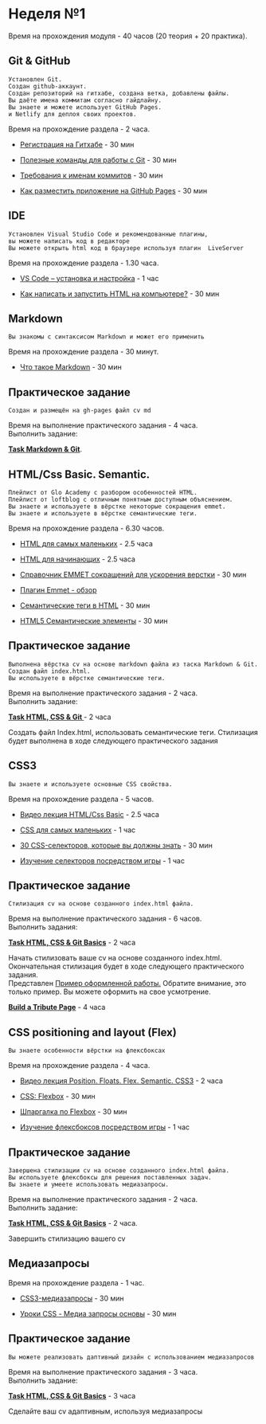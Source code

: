 # Неделя №1

<aside class="notice">
Время на прохождения модуля - 40 часов (20 теория + 20 практика).
</aside>

## Git & GitHub

```Result
Установлен Git.
Создан github-аккаунт.
Создан репозиторий на гитхабе, создана ветка, добавлены файлы.
Вы даёте имена коммитам согласно гайдлайну.
Вы знаете и можете использует GitHub Pages.
и Netlify для деплоя своих проектов.
```

<aside class="notice">
Время на прохождение раздела - 2 часа.
</aside>

* [Регистрация на Гитхабе](https://htmlacademy.ru/blog/boost/tools/register-on-github-work-with-console) - 30 мин

* [Полезные команды для работы с Git](https://htmlacademy.ru/blog/boost/tools/register-on-github-work-with-console) - 30 мин

* [Требования к именам коммитов](https://htmlacademy.ru/blog/boost/tools/useful-commands-for-working-with-git) - 30 мин

* [Как разместить приложение на  GitHub Pages](https://github.com/rolling-scopes-school/tasks/blob/master/tasks/stage-0/create-github-pages.md) - 30 мин

## IDE

```Result
Установлен Visual Studio Code и рекомендованные плагины,
вы можете написать код в редакторе
Вы можете открыть html код в браузере используя плагин  LiveServer
```

<aside class="notice">
Время на прохождение раздела - 1.30 часа.
</aside>

* [VS Code – установка и настройка](https://youtu.be/5M6RL3MAGJU) - 1 час

* [Как написать и запустить HTML на компьютере?](https://htmlacademy.ru/blog/education/all/how-to-run-html) - 30 мин

## Markdown

```Result
Вы знакомы с синтаксисом Markdown и может его применить
```

<aside class="notice">
Время на прохождение раздела - 30 минут.
</aside>

* [Что такое Markdown](https://github.com/rolling-scopes-school/tasks/blob/master/tasks/git-markdown.md) - 30 мин

## Практическое задание

```Result
Создан и размещён на gh-pages файл cv md
```

<aside class="notice">
Время на выполнение практического задания - 4 часа.
</aside>

<aside class="success">
    Выполнить задание:
    <p class="task-link"><b><a href="https://github.com/rolling-scopes-school/tasks/blob/master/tasks/git-markdown.md" target="_blank">Task Markdown & Git</a></b>.</p>
</aside>

## HTML/Css Basic. Semantic.

```Result
Плейлист от Glo Academy с разбором особенностей HTML.
Плейлист от loftblog с отличным понятным доступным объяснением.
Вы знаете и используете в вёрстке некоторые сокращения emmet.
Вы знаете и используете в вёрстке семантические теги.
```

<aside class="notice">
Время на прохождение раздела - 6.30 часов.
</aside>

* [HTML для самых маленьких](https://www.youtube.com/playlist?list=PLY4rE9dstrJyeZlPWoKJr1xKVVnG4w-Hc) - 2.5 часа

* [HTML для начинающих](https://webdesign-master.ru/blog/html-css/2.html) - 2.5 часа

* [Справочник EMMET сокращений для ускорения верстки](https://www.youtube.com/playlist?list=PLY4rE9dstrJyeZlPWoKJr1xKVVnG4w-Hc) - 30 мин

* [Плагин Emmet - обзор](https://www.youtube.com/watch?v=bQRmGxhARhc)

* [Семантические теги в HTML](https://www.youtube.com/watch?v=bQRmGxhARhc) - 30 мин

* [HTML5 Семантические элементы](https://html5css.ru/html/html5_semantic_elements.php) - 30 мин

## Практическое задание

```Result
Выполнена вёрстка cv на основе markdown файла из таска Markdown & Git.
Создан файл index.html. 
Вы используете в вёрстке семантические теги.
```

<aside class="notice">
Время на выполнение практического задания - 2 часа.
</aside>

<aside class="success">
    Выполнить задание:
    <p class="task-link"><b><a href="https://github.com/rolling-scopes-school/tasks/blob/master/tasks/codejam-cv.md" target="_blank">Task HTML, CSS & Git </a></b> - 2 часа</p>
    <p class="task-note">Создать файл Index.html, использовать семантические теги. 
    Стилизация будет выполнена в ходе следующего практического задания</p>
</aside>

## CSS3

```Result
Вы знаете и используете основные CSS свойства.
```

<aside class="notice">
Время на прохождение раздела - 5 часов.
</aside>

* [Видео лекция HTML/Css Basic](https://www.youtube.com/watch?v=xdBTX4RMoBE&list=PLe--kalBDwji8WXKVjhON39X4v_Uj6T_R&index=2) - 2.5 часа

* [CSS для самых маленьких](https://www.youtube.com/playlist?list=PL3LQJkGQtzc6_KA1AZy9O6kVWwX1hoaTn) - 1 час

* [30 CSS-селекторов, которые вы должны знать](https://www.youtube.com/playlist?list=PL3LQJkGQtzc6_KA1AZy9O6kVWwX1hoaTn) - 30 мин

* [Изучение селекторов посредством игры](https://flukeout.github.io/) - 1 час

## Практическое задание

```Result
Стилизация cv на основе созданного index.html файла.
```

<aside class="notice">
Время на выполнение практического задания - 6 часов.
</aside>

<aside class="success">
    Выполнить задания:
    <p class="task-link"><b><a href="https://github.com/rolling-scopes-school/tasks/blob/master/tasks/codejam-cv.md" target="_blank">Task HTML, CSS & Git Basics</a></b>  - 2 часа</p>
    <p class="task-note">Начать стилизовать ваше cv на основе созданного index.html. 
    Окончательная стилизация будет в ходе следующего практического задания.
    <br> 
    Представлен <a href="https://drive.google.com/file/d/1GOT8bp6g_UAJ5iOX3orj1W0NDa5wDwvw/view" target="_blank">Пример оформленной работы.</a> Обратите внимание, это только пример. Вы можете оформить на свое усмотрение.</p>
    <p class="task-link"><b><a href="https://www.freecodecamp.org/learn/responsive-web-design/responsive-web-design-projects/build-a-tribute-page" target="_blank">Build a Tribute Page</a></b>  - 4 часа</p>
</aside>

## CSS positioning and layout (Flex)

```Result
Вы знаете особенности вёрстки на флексбоксах
```

<aside class="notice">
Время на прохождение раздела - 4 часа.
</aside>

* [Видео лекция Position. Floats. Flex. Semantic. CSS3](https://www.evernote.com/shard/s368/client/snv?noteGuid=4346cdea-9386-4738-bfff-f9faafc05e94&noteKey=fb6ec76312f7111b&sn=https%3A%2F%2Fwww.evernote.com%2Fshard%2Fs368%2Fsh%2F4346cdea-9386-4738-bfff-f9faafc05e94%2Ffb6ec76312f7111b&title=CSS%253A%2BFlexbox%2B%2528htmlacademy.ru%2529) - 2 часа

* [CSS: Flexbox](https://www.youtube.com/watch?v=iSQcOjxttNg&list=PLe--kalBDwji8WXKVjhON39X4v_Uj6T_R&index=3) - 30 мин

* [Шпаргалка по Flexbox](https://www.evernote.com/shard/s368/client/snv?noteGuid=4346cdea-9386-4738-bfff-f9faafc05e94&noteKey=fb6ec76312f7111b&sn=https%3A%2F%2Fwww.evernote.com%2Fshard%2Fs368%2Fsh%2F4346cdea-9386-4738-bfff-f9faafc05e94%2Ffb6ec76312f7111b&title=CSS%253A%2BFlexbox%2B%2528htmlacademy.ru%2529) - 30 мин

* [Изучение флексбоксов посредством игры](https://flexboxfroggy.com/#ru) - 1 час

## Практическое задание

```Result
Завершена стилизации cv на основе созданного index.html файла.
Вы используете флексбоксы для решения поставленных задач.
Вы знаете и умеете использовать медиазапросы.
```

<aside class="notice">
Время на выполнение практического задания - 2 часа.
</aside>

<aside class="success">
    Выполнить задание:
    <p class="task-link"><b><a href="https://github.com/rolling-scopes-school/tasks/blob/master/tasks/codejam-cv.md" target="_blank">Task HTML, CSS & Git Basics</a></b> - 2 часа.<p>
    <p class="task-note">Завершить стилизацию вашего cv</p>
</aside>

## Медиазапросы

<aside class="notice">
Время на прохождение раздела - 1 час.
</aside>

* [CSS3-медиазапросы](https://html5book.ru/css3-mediazaprosy/) - 30 мин

* [Уроки CSS - Медиа запросы основы](https://www.youtube.com/watch?v=M-xc1EOMOIE) - 30 мин

## Практическое задание

```Result
Вы можете реализовать даптивный дизайн с использованием медиазапросов
```

<aside class="notice">
Время на выполнение практического задания - 3 часа.
</aside>

<aside class="success">
    Выполнить задание:
    <p class="task-link"><b><a href="https://github.com/rolling-scopes-school/tasks/blob/master/tasks/codejam-cv.md" target="blank">Task HTML, CSS & Git Basics</a></b> - 3 часа</p>
    <p class="task-note">Сделайте ваш cv адаптивным, используя медиазапросы </p>
</aside>